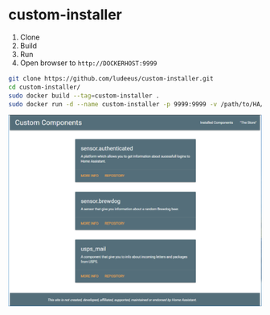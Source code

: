 # custom-installer

1. Clone 
2. Build
3. Run
4. Open browser to `http://DOCKERHOST:9999`

```bash
git clone https://github.com/ludeeus/custom-installer.git
cd custom-installer/
sudo docker build --tag=custom-installer .
sudo docker run -d --name custom-installer -p 9999:9999 -v /path/to/HA/config:/config custom-installer
```

![overview](images/overview.png)